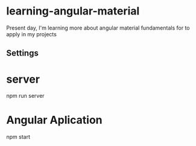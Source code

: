 # learning-angular-material
Present day, I'm learning more about angular material fundamentals for to apply in my projects


## Settings

# server
npm run server

# Angular Aplication
npm start
